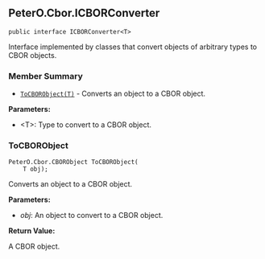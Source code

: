 ## PeterO.Cbor.ICBORConverter<T>

    public interface ICBORConverter<T>

 Interface implemented by classes that convert objects of arbitrary types to CBOR objects.

### Member Summary
* <code>[ToCBORObject(T)](#ToCBORObject_T)</code> - Converts an object to a CBOR object.

<b>Parameters:</b>

 * &lt;T&gt;: Type to convert to a CBOR object.

<a id="ToCBORObject_T"></a>
### ToCBORObject

    PeterO.Cbor.CBORObject ToCBORObject(
        T obj);

 Converts an object to a CBOR object.

 <b>Parameters:</b>

 * <i>obj</i>: An object to convert to a CBOR object.

<b>Return Value:</b>

A CBOR object.
